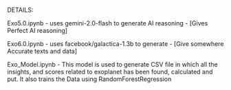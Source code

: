 
DETAILS:

Exo5.0.ipynb - uses gemini-2.0-flash to generate AI reasoning - [Gives Perfect AI reasoning]  


Exo6.0.ipynb - uses facebook/galactica-1.3b to generate - [Give somewhere Accurate texts and data]

Exo_Model.ipynb - This model is used to generate CSV file in which all the insights, and scores related to exoplanet has been found, calculated and put. 
It also trains the Data using RandomForestRegression 



